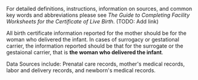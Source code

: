 For detailed definitions, instructions, information on sources, and common key words and abbreviations please see *The Guide to Completing Facility Worksheets for the Certificate of Live Birth*. (TODO: Add link)

All birth certificate information reported for the mother should be for the woman who delivered the infant. In cases of surrogacy or gestational carrier, the information reported should be that for the surrogate or the gestaional carrier, that is **the woman who delivered the infant**.

Data Sources include: Prenatal care records, mother's medical records, labor and delivery records, and newborn's medical records.